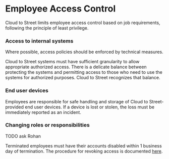 # Employee Access Control

Cloud to Street limits employee access control based on job requirements, following the principle of least privilege.

### Access to internal systems

Where possible, access policies should be enforced by technical measures.

Cloud to Street systems must have sufficient granularity to allow appropriate authorized access. There is a delicate balance between protecting the systems and permitting access to those who need to use the systems for authorized purposes. Cloud to Street recognizes that balance.

### End user devices

Employees are responsible for safe handling and storage of Cloud to Street-provided end user devices. If a device is lost or stolen, the loss must be immediately reported as an incident.

### Changing roles or responsibilities

TODO ask Rohan

Terminated employees must have their accounts disabled within 1 business day of termination. The procedure for revoking access is documented [here](TODO).

